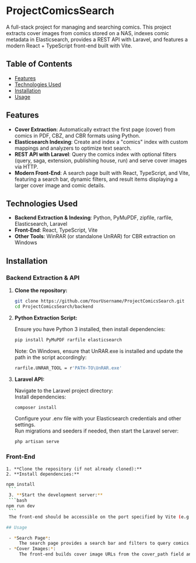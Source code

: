 # ProjectComicsSearch

A full-stack project for managing and searching comics. This project extracts cover images from comics stored on a NAS, indexes comic metadata in Elasticsearch, provides a REST API with Laravel, and features a modern React + TypeScript front-end built with Vite.

## Table of Contents

- [Features](#features)
- [Technologies Used](#technologies-used)
- [Installation](#installation)
- [Usage](#usage)

## Features

- **Cover Extraction**: Automatically extract the first page (cover) from comics in PDF, CBZ, and CBR formats using Python.
- **Elasticsearch Indexing**: Create and index a "comics" index with custom mappings and analyzers to optimize text search.
- **REST API with Laravel**: Query the comics index with optional filters (query, saga, extension, publishing house, run) and serve cover images via HTTP.
- **Modern Front-End**: A search page built with React, TypeScript, and Vite, featuring a search bar, dynamic filters, and result items displaying a larger cover image and comic details.

## Technologies Used

- **Backend Extraction & Indexing**: Python, PyMuPDF, zipfile, rarfile, Elasticsearch, Laravel
- **Front-End**: React, TypeScript, Vite
- **Other Tools**: WinRAR (or standalone UnRAR) for CBR extraction on Windows


## Installation

### Backend Extraction & API

1. **Clone the repository:**

   ```bash
   git clone https://github.com/YourUsername/ProjectComicsSearch.git
   cd ProjectComicsSearch/backend
	```

2. **Python Extraction Script:**
	
	Ensure you have Python 3 installed, then install dependencies:
   ```bash
   pip install PyMuPDF rarfile elasticsearch
	```
	Note: On Windows, ensure that UnRAR.exe is installed and update the path in the script accordingly:
   ```bash
   rarfile.UNRAR_TOOL = r'PATH-TO\UnRAR.exe'
	```

3. **Laravel API:**
	
	Navigate to the Laravel project directory: \
	Install dependencies:
   ```bash
   composer install
	```
	Configure your .env file with your Elasticsearch credentials and other settings.\
	Run migrations and seeders if needed, then start the Laravel server:
	```bash
   php artisan serve
	```
	
### Front-End
	1. **Clone the repository (if not already cloned):**
	2. **Install dependencies:**
   ```bash
   npm install
	```
	3. **Start the development server:**
	```bash
   npm run dev
	```
	The front-end should be accessible on the port specified by Vite (e.g., http://localhost:5173).

## Usage

	- *Search Page*:
		The search page provides a search bar and filters to query comics. It calls the Laravel API endpoint at http://comicssearch.test/api/search to retrieve data from Elasticsearch.
	- *Cover Images:*:
		The front-end builds cover image URLs from the cover_path field and requests them via the Laravel API endpoint /api/covers/{filename}. Make sure your Laravel API can access and serve images from your NAS.
	